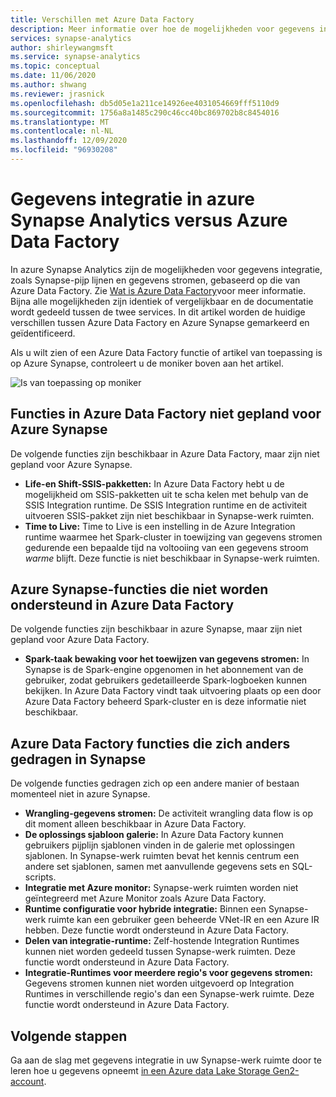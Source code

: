 ```yaml
---
title: Verschillen met Azure Data Factory
description: Meer informatie over hoe de mogelijkheden voor gegevens integratie van Azure Synapse Analytics verschillen van die van Azure Data Factory
services: synapse-analytics
author: shirleywangmsft
ms.service: synapse-analytics
ms.topic: conceptual
ms.date: 11/06/2020
ms.author: shwang
ms.reviewer: jrasnick
ms.openlocfilehash: db5d05e1a211ce14926ee4031054669fff5110d9
ms.sourcegitcommit: 1756a8a1485c290c46cc40bc869702b8c8454016
ms.translationtype: MT
ms.contentlocale: nl-NL
ms.lasthandoff: 12/09/2020
ms.locfileid: "96930208"
---
```

# <a name="data-integration-in-azure-synapse-analytics-versus-azure-data-factory"></a>Gegevens integratie in azure Synapse Analytics versus Azure Data Factory

In azure Synapse Analytics zijn de mogelijkheden voor gegevens integratie, zoals Synapse-pijp lijnen en gegevens stromen, gebaseerd op die van Azure Data Factory. Zie [Wat is Azure Data Factory](../../data-factory/introduction.md)voor meer informatie. Bijna alle mogelijkheden zijn identiek of vergelijkbaar en de documentatie wordt gedeeld tussen de twee services. In dit artikel worden de huidige verschillen tussen Azure Data Factory en Azure Synapse gemarkeerd en geïdentificeerd.

Als u wilt zien of een Azure Data Factory functie of artikel van toepassing is op Azure Synapse, controleert u de moniker boven aan het artikel.

![Is van toepassing op moniker](../media/concepts-data-factory-differences/applies-to-moniker.png "Is van toepassing op moniker")

## <a name="features-in-azure-data-factory-not-planned-for-azure-synapse"></a>Functies in Azure Data Factory niet gepland voor Azure Synapse

De volgende functies zijn beschikbaar in Azure Data Factory, maar zijn niet gepland voor Azure Synapse.

* **Life-en Shift-SSIS-pakketten:** In Azure Data Factory hebt u de mogelijkheid om SSIS-pakketten uit te scha kelen met behulp van de SSIS Integration runtime. De SSIS Integration runtime en de activiteit uitvoeren SSIS-pakket zijn niet beschikbaar in Synapse-werk ruimten. 
* **Time to Live:** Time to Live is een instelling in de Azure Integration runtime waarmee het Spark-cluster in toewijzing van gegevens stromen gedurende een bepaalde tijd na voltooiing van een gegevens stroom *warme* blijft. Deze functie is niet beschikbaar in Synapse-werk ruimten.

## <a name="azure-synapse-features-not-supported-in-azure-data-factory"></a>Azure Synapse-functies die niet worden ondersteund in Azure Data Factory

De volgende functies zijn beschikbaar in azure Synapse, maar zijn niet gepland voor Azure Data Factory.

* **Spark-taak bewaking voor het toewijzen van gegevens stromen:** In Synapse is de Spark-engine opgenomen in het abonnement van de gebruiker, zodat gebruikers gedetailleerde Spark-logboeken kunnen bekijken. In Azure Data Factory vindt taak uitvoering plaats op een door Azure Data Factory beheerd Spark-cluster en is deze informatie niet beschikbaar. 

## <a name="azure-data-factory-features-that-behave-differently-in-synapse"></a>Azure Data Factory functies die zich anders gedragen in Synapse

De volgende functies gedragen zich op een andere manier of bestaan momenteel niet in azure Synapse. 

* **Wrangling-gegevens stromen:** De activiteit wrangling data flow is op dit moment alleen beschikbaar in Azure Data Factory.
* **De oplossings sjabloon galerie:** In Azure Data Factory kunnen gebruikers pijplijn sjablonen vinden in de galerie met oplossingen sjablonen. In Synapse-werk ruimten bevat het kennis centrum een andere set sjablonen, samen met aanvullende gegevens sets en SQL-scripts. 
* **Integratie met Azure monitor:** Synapse-werk ruimten worden niet geïntegreerd met Azure Monitor zoals Azure Data Factory.
* **Runtime configuratie voor hybride integratie:** Binnen een Synapse-werk ruimte kan een gebruiker geen beheerde VNet-IR en een Azure IR hebben. Deze functie wordt ondersteund in Azure Data Factory.
* **Delen van integratie-runtime:** Zelf-hostende Integration Runtimes kunnen niet worden gedeeld tussen Synapse-werk ruimten. Deze functie wordt ondersteund in Azure Data Factory.
* **Integratie-Runtimes voor meerdere regio's voor gegevens stromen:** Gegevens stromen kunnen niet worden uitgevoerd op Integration Runtimes in verschillende regio's dan een Synapse-werk ruimte. Deze functie wordt ondersteund in Azure Data Factory.

## <a name="next-steps"></a>Volgende stappen

Ga aan de slag met gegevens integratie in uw Synapse-werk ruimte door te leren hoe u gegevens opneemt [in een Azure data Lake Storage Gen2-account](data-integration-data-lake.md).
